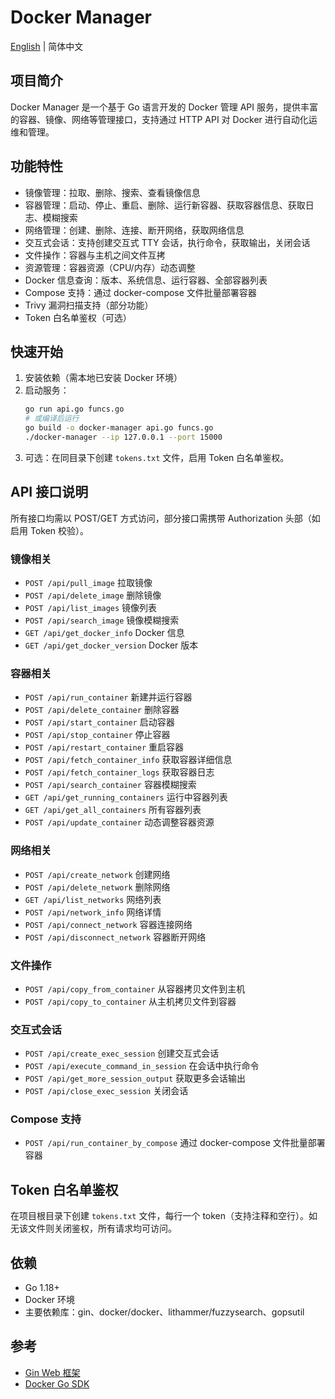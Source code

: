 # Docker Manager

[English](README.md) | 简体中文

## 项目简介
Docker Manager 是一个基于 Go 语言开发的 Docker 管理 API 服务，提供丰富的容器、镜像、网络等管理接口，支持通过 HTTP API 对 Docker 进行自动化运维和管理。

## 功能特性
- 镜像管理：拉取、删除、搜索、查看镜像信息
- 容器管理：启动、停止、重启、删除、运行新容器、获取容器信息、获取日志、模糊搜索
- 网络管理：创建、删除、连接、断开网络，获取网络信息
- 交互式会话：支持创建交互式 TTY 会话，执行命令，获取输出，关闭会话
- 文件操作：容器与主机之间文件互拷
- 资源管理：容器资源（CPU/内存）动态调整
- Docker 信息查询：版本、系统信息、运行容器、全部容器列表
- Compose 支持：通过 docker-compose 文件批量部署容器
- Trivy 漏洞扫描支持（部分功能）
- Token 白名单鉴权（可选）

## 快速开始
1. 安装依赖（需本地已安装 Docker 环境）
2. 启动服务：
	```bash
	go run api.go funcs.go
	# 或编译后运行
	go build -o docker-manager api.go funcs.go
	./docker-manager --ip 127.0.0.1 --port 15000
	```
3. 可选：在同目录下创建 `tokens.txt` 文件，启用 Token 白名单鉴权。

## API 接口说明
所有接口均需以 POST/GET 方式访问，部分接口需携带 Authorization 头部（如启用 Token 校验）。

### 镜像相关
- `POST /api/pull_image` 拉取镜像
- `POST /api/delete_image` 删除镜像
- `POST /api/list_images` 镜像列表
- `POST /api/search_image` 镜像模糊搜索
- `GET /api/get_docker_info` Docker 信息
- `GET /api/get_docker_version` Docker 版本

### 容器相关
- `POST /api/run_container` 新建并运行容器
- `POST /api/delete_container` 删除容器
- `POST /api/start_container` 启动容器
- `POST /api/stop_container` 停止容器
- `POST /api/restart_container` 重启容器
- `POST /api/fetch_container_info` 获取容器详细信息
- `POST /api/fetch_container_logs` 获取容器日志
- `POST /api/search_container` 容器模糊搜索
- `GET /api/get_running_containers` 运行中容器列表
- `GET /api/get_all_containers` 所有容器列表
- `POST /api/update_container` 动态调整容器资源

### 网络相关
- `POST /api/create_network` 创建网络
- `POST /api/delete_network` 删除网络
- `GET /api/list_networks` 网络列表
- `POST /api/network_info` 网络详情
- `POST /api/connect_network` 容器连接网络
- `POST /api/disconnect_network` 容器断开网络

### 文件操作
- `POST /api/copy_from_container` 从容器拷贝文件到主机
- `POST /api/copy_to_container` 从主机拷贝文件到容器

### 交互式会话
- `POST /api/create_exec_session` 创建交互式会话
- `POST /api/execute_command_in_session` 在会话中执行命令
- `POST /api/get_more_session_output` 获取更多会话输出
- `POST /api/close_exec_session` 关闭会话

### Compose 支持
- `POST /api/run_container_by_compose` 通过 docker-compose 文件批量部署容器

## Token 白名单鉴权
在项目根目录下创建 `tokens.txt` 文件，每行一个 token（支持注释和空行）。如无该文件则关闭鉴权，所有请求均可访问。

## 依赖
- Go 1.18+
- Docker 环境
- 主要依赖库：gin、docker/docker、lithammer/fuzzysearch、gopsutil

## 参考
- [Gin Web 框架](https://gin-gonic.com/)
- [Docker Go SDK](https://pkg.go.dev/github.com/docker/docker)

